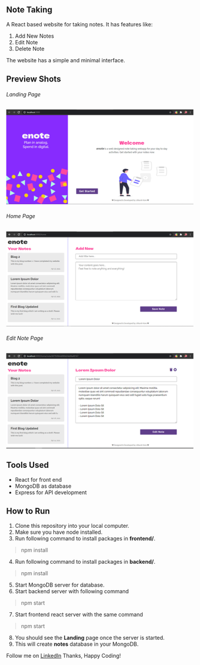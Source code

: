 ## Note Taking

A React based website for taking notes. It has features like:
1. Add New Notes
2. Edit Note
3. Delete Note

The website has a simple and minimal interface.

## Preview Shots
###### Landing Page
<img src="images/landing.png" width="500"  alt="Landing Page"  title="Landing Page"/>

###### Home Page
<img src="images/home.png" width="500"  alt="Home Page"  title="Home Page"/>

###### Edit Note Page
<img src="images/edit-note.png" width="500"  alt="Edit Note Page"  title="Edit Note Page"/>

## Tools Used
* React for front end
* MongoDB as database
* Express for API development

## How to Run
1. Clone this repository into your local computer.
2. Make sure you have node installed.
3. Run following command to install packages in **frontend/**.
 > npm install 
4. Run following command to install packages in **backend/**.
 > npm install 
5. Start MongoDB server for database.
6. Start backend server with following command
>npm start
7. Start frontend react server with the same command
> npm start
8. You should see the **Landing** page once the server is started.
9. This will create **notes** database in your MongoDB.

Follow me on [LinkedIn](https://www.linkedin.com/in/utkarsh-kore-175080174/)
Thanks, Happy Coding!